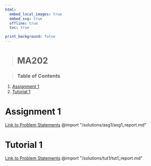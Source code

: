 ```yaml
---
html:
  embed_local_images: true
  embed_svg: true
  offline: true
  toc: true

print_background: false
---
```


># **MA202**   

>### Table of Contents
<!-- Start Document Outline -->

1. [Assignment 1](#assignment-1)
2. [Tutorial 1](#tutorial-1)

<!-- End Document Outline -->

# Assignment 1
[Link to Problem Statements](/problem-statements/Assignment-1.pdf)
@import "/solutions/asg1/asg1_report.md"

# Tutorial 1
[Link to Problem Statements](/problem-statements/Tutorial-1.pdf)
@import "/solutions/tut1/tut1_report.md"

